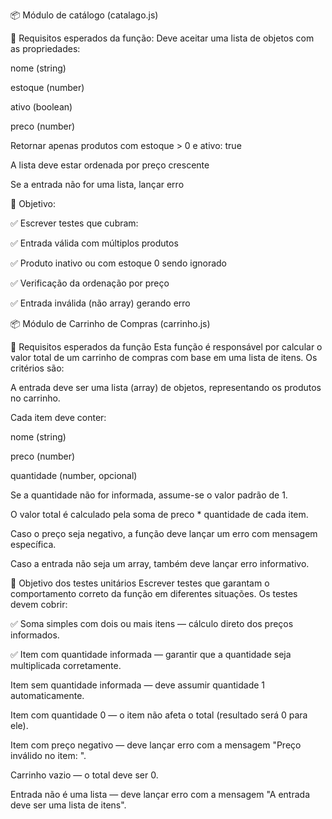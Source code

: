 📦 Módulo de catálogo (catalago.js)

🧠  Requisitos esperados da função:
Deve aceitar uma lista de objetos com as propriedades:

nome (string)

estoque (number)

ativo (boolean)

preco (number)

Retornar apenas produtos com estoque > 0 e ativo: true

A lista deve estar ordenada por preço crescente

Se a entrada não for uma lista, lançar erro



🧪 Objetivo:

✅ Escrever testes que cubram:

✅ Entrada válida com múltiplos produtos

✅ Produto inativo ou com estoque 0 sendo ignorado

✅ Verificação da ordenação por preço

✅ Entrada inválida (não array) gerando erro


📦 Módulo de Carrinho de Compras (carrinho.js)

🧠 Requisitos esperados da função
Esta função é responsável por calcular o valor total de um carrinho de compras com base em uma lista de itens. Os critérios são:

A entrada deve ser uma lista (array) de objetos, representando os produtos no carrinho.

Cada item deve conter:

nome (string)

preco (number)

quantidade (number, opcional)

Se a quantidade não for informada, assume-se o valor padrão de 1.

O valor total é calculado pela soma de preco * quantidade de cada item.

Caso o preço seja negativo, a função deve lançar um erro com mensagem específica.

Caso a entrada não seja um array, também deve lançar erro informativo.

🧪 Objetivo dos testes unitários
Escrever testes que garantam o comportamento correto da função em diferentes situações. Os testes devem cobrir:

✅ Soma simples com dois ou mais itens — cálculo direto dos preços informados.

✅ Item com quantidade informada — garantir que a quantidade seja multiplicada corretamente.

Item sem quantidade informada — deve assumir quantidade 1 automaticamente.

Item com quantidade 0 — o item não afeta o total (resultado será 0 para ele).

Item com preço negativo — deve lançar erro com a mensagem "Preço inválido no item: <nome>".

Carrinho vazio — o total deve ser 0.

Entrada não é uma lista — deve lançar erro com a mensagem "A entrada deve ser uma lista de itens".